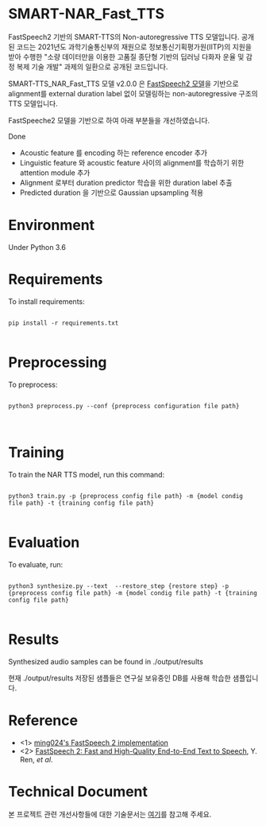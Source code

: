 # SMART-NAR_Fast_TTS
FastSpeech2 기반의 SMART-TTS의 Non-autoregressive TTS 모델입니다. 공개된 코드는 2021년도 과학기술통신부의 재원으로 정보통신기획평가원(IITP)의 지원을 받아 수행한 "소량 데이터만을 이용한 고품질 종단형 기반의 딥러닝 다화자 운율 및 감정 복제 기술 개발" 과제의 일환으로 공개된 코드입니다.

SMART-TTS_NAR_Fast_TTS 모델 v2.0.0 은 [FastSpeech2 모델](https://github.com/ming024/FastSpeech2)을 기반으로 alignment를 external duration label 없이 모델링하는 non-autoregressive 구조의 TTS 모델입니다.

FastSpeeche2 모델을 기반으로 하여 아래 부분들을 개선하였습니다.

Done
* Acoustic feature 를 encoding 하는 reference encoder 추가
* Linguistic feature 와 acoustic feature 사이의 alignment를 학습하기 위한 attention module 추가
* Alignment 로부터 duration predictor 학습을 위한 duration label 추출
* Predicted duration 을 기반으로 Gaussian upsampling 적용 

# Environment
Under Python 3.6

# Requirements
To install requirements:
<pre>
<code>
pip install -r requirements.txt
</code>
</pre>

# Preprocessing
To preprocess:
<pre>
<code>
python3 preprocess.py --conf {preprocess configuration file path}

</code>
</pre>

# Training
To train the NAR TTS model, run this command:
<pre>
<code>
python3 train.py -p {preprocess config file path} -m {model condig file path} -t {training config file path}
</code>
</pre>

# Evaluation
To evaluate, run:
<pre>
<code>
python3 synthesize.py --text <text> --restore_step {restore step} -p {preprocess config file path} -m {model condig file path} -t {training config file path}
</code>
</pre>

# Results
Synthesized audio samples can be found in ./output/results

현재 ./output/results 저장된 샘플들은 연구실 보유중인 DB를 사용해 학습한 샘플입니다.

# Reference
* <1> [ming024's FastSpeech 2 implementation](https://github.com/ming024/FastSpeech2)
* <2> [FastSpeech 2: Fast and High-Quality End-to-End Text to Speech](https://arxiv.org/abs/2006.04558), Y. Ren, *et al*.

# Technical Document
본 프로젝트 관련 개선사항들에 대한 기술문서는 [여기](https://drive.google.com/file/d/1iyLF4qD5Lj2hbwUxQ8470AOyYOasi4_L/view?usp=sharing)를 참고해 주세요.
